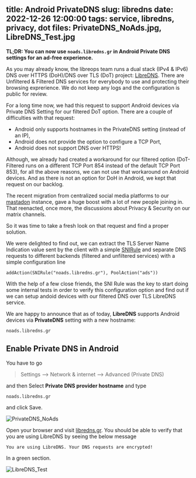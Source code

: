 title: Android PrivateDNS
slug: libredns
date: 2022-12-26 12:00:00
tags: service, libredns, privacy, dot
files: PrivateDNS_NoAds.jpg, LibreDNS_Test.jpg
---

**TL;DR: You can now use `noads.libredns.gr` in Android Private DNS settings for an ad-free experience.**

As you may already know, the libreops team runs a dual stack (IPv4 & IPv6) DNS over HTTPS (DoH)/DNS over TLS
 (DoT) project: [LibreDNS](https://libredns.gr/). There are Unfiltered & Filtered DNS services for everybody
 to use and protecting their browsing exprerience. We do not keep any logs and the configuration is public
for review.

For a long time now, we had this request to support Android devices via Private DNS Setting for our filtered
 DoT option. There are a couple of difficulties with that request:

* Android only supports hostnames in the PrivateDNS setting (instead of an IP),
* Android does not provide the option to configure a TCP Port,
* Android does not support DNS over HTTPS!

Although, we already had created a workaround for our filtered option (DoT-Filtered runs on a different
TCP Port 854 instead of the default TCP Port 853), for all the above reasons, we can not use that workaround on
Android devices. And as there is not an option for DoH in Android, we kept that request on our backlog.

The recent migration from centralized social media platforms to our [mastadon](https://libretooth.gr/) instance,
gave a huge boost with a lot of new people joining in. That reenacted, once more, the discussions about
Privacy & Security on our matrix channels.

So it was time to take a fresh look on that request and find a proper solution.

We were delighted to find out, we can extract the TLS Server Name Indication value sent by the client with
a simple [SNIRule](https://dnsdist.org/rules-actions.html?highlight=snirule#SNIRule) and separate DNS
requests to different backends (filtered and unfiltered services) with a simple configuration line

    addAction(SNIRule("noads.libredns.gr"), PoolAction("ads"))

With the help of a few close friends, the SNI Rule was the key to start doing some internal tests in order to verify
this configuration option and find out if we can setup andoid devices with our filtered DNS over TLS LibreDNS service.

We are happy to announce that as of today, **LibreDNS** supports Android devices via **PrivateDNS** setting with a new
hostname:

`noads.libredns.gr`



## Enable Private DNS in Android

You have to go

> Settings --> Network & internet --> Advanced (Private DNS)

and then Select **Private DNS provider hostname** and type


    noads.libredns.gr

and click Save.

![PrivateDNS_NoAds](PrivateDNS_NoAds.jpg)

Open your browser and visit [libredns.gr](https://libredns.gr). You should be able to verify that you are using LibreDNS
by seeing the below message

    You are using LibreDNS. Your DNS requests are encrypted!

In a green section.

![LibreDNS_Test](LibreDNS_Test.jpg)



